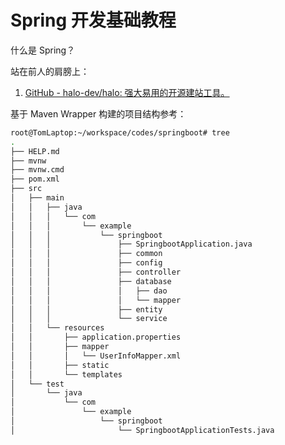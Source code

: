 # Spring 开发基础教程


什么是 Spring？



站在前人的肩膀上：
1. [GitHub - halo-dev/halo: 强大易用的开源建站工具。](https://github.com/halo-dev/halo)


基于 Maven Wrapper 构建的项目结构参考：

```bash
root@TomLaptop:~/workspace/codes/springboot# tree
.
├── HELP.md
├── mvnw
├── mvnw.cmd
├── pom.xml
├── src
│   ├── main
│   │   ├── java
│   │   │   └── com
│   │   │       └── example
│   │   │           └── springboot
│   │   │               ├── SpringbootApplication.java
│   │   │               ├── common
│   │   │               ├── config
│   │   │               ├── controller
│   │   │               ├── database
│   │   │               │   ├── dao
│   │   │               │   └── mapper
│   │   │               ├── entity
│   │   │               └── service
│   │   └── resources
│   │       ├── application.properties
│   │       ├── mapper
│   │       │   └── UserInfoMapper.xml
│   │       ├── static
│   │       └── templates
│   └── test
│       └── java
│           └── com
│               └── example
│                   └── springboot
│                       └── SpringbootApplicationTests.java
```
